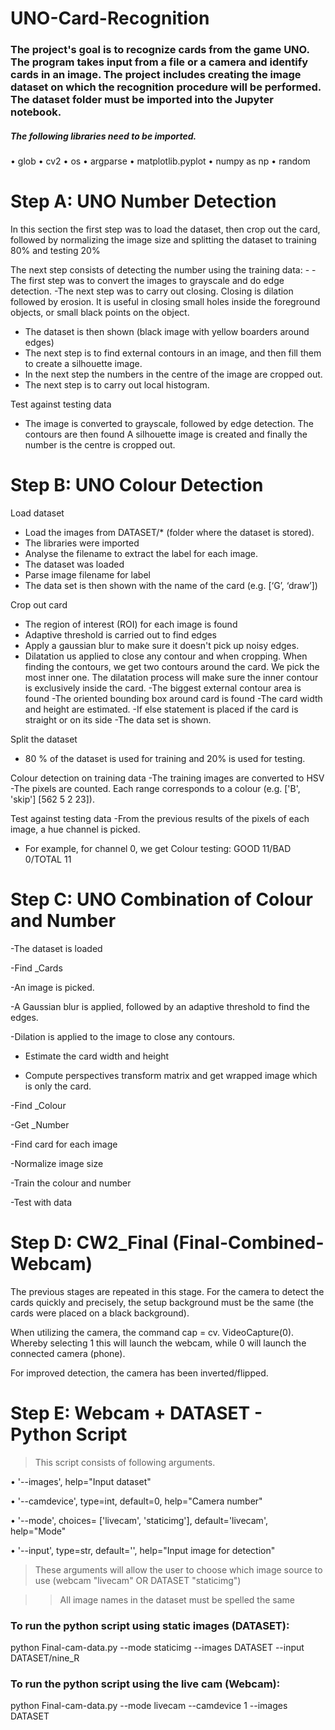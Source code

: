 # UNO-Card-Recognition
### The project's goal is to recognize cards from the game UNO. The program takes input from a file or a camera and identify cards in an image. The project includes creating the image dataset on which the recognition procedure will be performed. The dataset folder must be imported into the Jupyter notebook. 

##### The following libraries need to be imported. 

•	glob
•	cv2 
•	os
• argparse
•	matplotlib.pyplot 
•	numpy as np
•	random

# Step A: UNO Number Detection

In this section the first step was to load the dataset, then crop out the card, followed by normalizing the image size and splitting the dataset to training 80% and testing 20%

The next step consists of detecting the number using the training data: - 
-The first step was to convert the images to grayscale and do edge detection.
-The next step was to carry out closing.  Closing is dilation followed by erosion. It is useful in closing small holes inside the foreground objects, or small black points on the object.
- The dataset is then shown (black image with yellow boarders around edges)
- The next step is to find external contours in an image, and then fill them to create a silhouette image. 
-  In the next step the numbers in the centre of the image are cropped out. 
- The next step is to carry out local histogram. 


Test against testing data 
-	The image is converted to grayscale, followed by edge detection. The contours are then found
A silhouette image is created and finally the number is the centre is cropped out. 





# Step B: UNO Colour Detection

 Load dataset 
-	Load the images from DATASET/* (folder where the dataset is stored).
-	The libraries were imported 
-	Analyse the filename to extract the label for each image.
-	The dataset was loaded 
-	 Parse image filename for label
-	The data set is then shown with the name of the card (e.g. [‘G’, ‘draw’])

Crop out card
-	The region of interest (ROI) for each image is found 
-	Adaptive threshold is carried out to find edges 
-	 Apply a gaussian blur to make sure it doesn't pick up noisy edges.
-	Dilatation us applied to close any contour and when cropping. When finding the contours, we get two contours around the card. We pick the most inner one. The dilatation process will make sure the inner contour is exclusively inside the card.
-The biggest external contour area is found 
-The oriented bounding box around card is found
-The card width and height are estimated. 
-If else statement is placed if the card is straight or on its side 
-The data set is shown.

 Split the dataset 
-	80 % of the dataset is used for training and 20% is used for testing. 

Colour detection on training data
-The training images are converted to HSV 
-The pixels are counted. Each range corresponds to a colour (e.g. ['B', 'skip'] [562   5   2 23]).

Test against testing data
-From the previous results of the pixels of each image, a hue channel is picked. 
- For example, for channel 0, we get Colour testing: GOOD 11/BAD 0/TOTAL 11



# Step C: UNO Combination of Colour and Number

-The dataset is loaded 

-Find _Cards 

-An image is picked.

-A Gaussian blur is applied, followed by an adaptive threshold to find the edges.

-Dilation is applied to the image to close any contours. 

- Estimate the card width and height 

- Compute perspectives transform matrix and get wrapped image which is only the card. 

-Find _Colour

-Get _Number

-Find card for each image 

-Normalize image size 

-Train the colour and number 

-Test with data




# Step D: CW2_Final (Final-Combined-Webcam)

The previous stages are repeated in this stage. 
For the camera to detect the cards quickly and precisely, the setup background must be the same (the cards were placed on a black background).

When utilizing the camera, the command cap = cv. VideoCapture(0). Whereby selecting 1 this will launch the webcam, while 0 will launch the connected camera (phone).

For improved detection, the camera has been inverted/flipped.



# Step E: Webcam + DATASET - Python Script

>This script consists of following arguments.

•	'--images', help="Input dataset"

•	'--camdevice', type=int, default=0, help="Camera number"

•	'--mode', choices= ['livecam', 'staticimg'], default='livecam', help="Mode"

•	'--input', type=str, default='', help="Input image for detection"

> These arguments will allow the user to choose which image source to use (webcam "livecam" OR DATASET "staticimg")

>> All image names in the dataset must be spelled the same 



### To run the python script using static images (DATASET):

python Final-cam-data.py --mode staticimg --images DATASET --input DATASET/nine_R 


### To run the python script using the live cam (Webcam): 

python Final-cam-data.py --mode livecam --camdevice 1 --images DATASET


